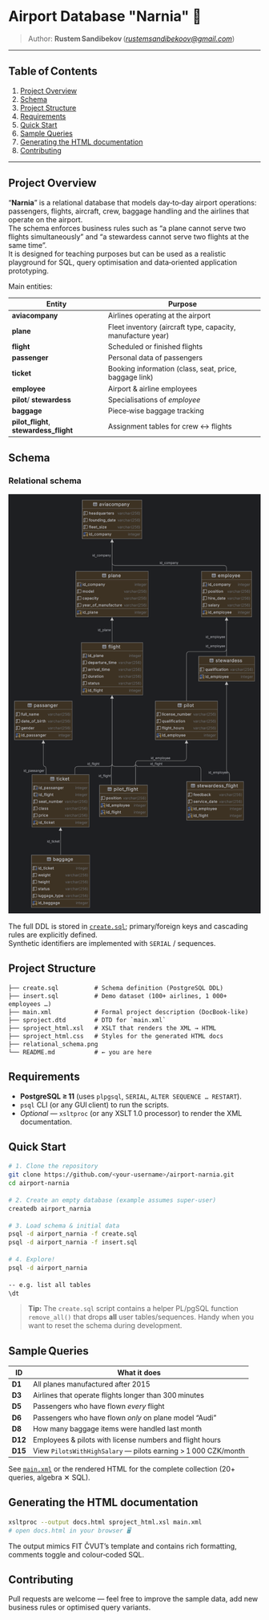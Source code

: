 # Airport Database "Narnia" 🛫

> Author: **Rustem Sandibekov** ([*rustemsandibekoov@gmail.com*](mailto\:rustemsandibekoov@gmail.com))

---

## Table of Contents

1. [Project Overview](#project-overview)
2. [Schema](#schema)
3. [Project Structure](#project-structure)
4. [Requirements](#requirements)
5. [Quick Start](#quick-start)
6. [Sample Queries](#sample-queries)
7. [Generating the HTML documentation](#generating-the-html-documentation)
8. [Contributing](#contributing)

---

## Project Overview

“**Narnia**” is a relational database that models day‑to‑day airport operations: passengers, flights, aircraft, crew, baggage handling and the airlines that operate on the airport.\
The schema enforces business rules such as “a plane cannot serve two flights simultaneously” and “a stewardess cannot serve two flights at the same time”.\
It is designed for teaching purposes but can be used as a realistic playground for SQL, query optimisation and data‑oriented application prototyping.

Main entities:

| Entity                                    | Purpose                                                     |
| ----------------------------------------- | ----------------------------------------------------------- |
| **aviacompany**                           | Airlines operating at the airport                           |
| **plane**                                 | Fleet inventory (aircraft type, capacity, manufacture year) |
| **flight**                                | Scheduled or finished flights                               |
| **passenger**                             | Personal data of passengers                                 |
| **ticket**                                | Booking information (class, seat, price, baggage link)      |
| **employee**                              | Airport & airline employees                                 |
| **pilot**/ **stewardess**                 | Specialisations of *employee*                               |
| **baggage**                               | Piece‑wise baggage tracking                                 |
| **pilot\_flight**, **stewardess\_flight** | Assignment tables for crew ↔ flights                        |

## Schema

### Relational schema

![Relational ER diagram](./relational_schema.png)






The full DDL is stored in [`create.sql`](./create.sql); primary/foreign keys and cascading rules are explicitly defined.\
Synthetic identifiers are implemented with `SERIAL` / sequences.

## Project Structure

```
├── create.sql          # Schema definition (PostgreSQL DDL)
├── insert.sql          # Demo dataset (100+ airlines, 1 000+ employees …)
├── main.xml            # Formal project description (DocBook‑like)
├── sproject.dtd        # DTD for `main.xml`
├── sproject_html.xsl   # XSLT that renders the XML → HTML
├── sproject_html.css   # Styles for the generated HTML docs
├── relational_schema.png
└── README.md           # ← you are here
```

## Requirements

- **PostgreSQL ≥ 11** (uses `plpgsql`, `SERIAL`, `ALTER SEQUENCE … RESTART`).
- `psql` CLI (or any GUI client) to run the scripts.
- *Optional* — `xsltproc` (or any XSLT 1.0 processor) to render the XML documentation.

## Quick Start

```bash
# 1. Clone the repository
git clone https://github.com/<your‑username>/airport‑narnia.git
cd airport‑narnia

# 2. Create an empty database (example assumes super‑user)
createdb airport_narnia

# 3. Load schema & initial data
psql -d airport_narnia -f create.sql
psql -d airport_narnia -f insert.sql

# 4. Explore!
psql -d airport_narnia

-- e.g. list all tables
\dt
```

> **Tip:** The `create.sql` script contains a helper PL/pgSQL function `remove_all()` that drops **all** user tables/sequences.  Handy when you want to reset the schema during development.

## Sample Queries

| ID      | What it does                                                   |
| ------- | -------------------------------------------------------------- |
| **D1**  | All planes manufactured after 2015                             |
| **D3**  | Airlines that operate flights longer than 300 minutes          |
| **D5**  | Passengers who have flown *every* flight                       |
| **D6**  | Passengers who have flown *only* on plane model “Audi”         |
| **D8**  | How many baggage items were handled last month                 |
| **D12** | Employees & pilots with license numbers and flight hours       |
| **D15** | View `PilotsWithHighSalary` — pilots earning > 1 000 CZK/month |

See [`main.xml`](./main.xml) or the rendered HTML for the complete collection (20+ queries, algebra ✕ SQL).

## Generating the HTML documentation

```bash
xsltproc --output docs.html sproject_html.xsl main.xml
# open docs.html in your browser 🖥️
```

The output mimics FIT ČVUT’s template and contains rich formatting, comments toggle and colour‑coded SQL.

## Contributing

Pull requests are welcome — feel free to improve the sample data, add new business rules or optimised query variants.

